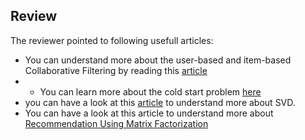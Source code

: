 
## Review

The reviewer pointed to following usefull articles:
* You can understand more about the user-based and item-based Collaborative Filtering by reading this [article](https://medium.com/@wwwbbb8510/comparison-of-user-based-and-item-based-collaborative-filtering-f58a1c8a3f1d)
* * You can learn more about the cold start problem [here](https://towardsdatascience.com/solving-cold-user-problem-for-recommendation-system-using-multi-armed-bandit-d36e42fe8d44)
* you can have a look at this [article](https://medium.com/@jonathan_hui/machine-learning-singular-value-decomposition-svd-principal-component-analysis-pca-1d45e885e491) to understand more about SVD.
* You can have a look at this article to understand more about [Recommendation Using Matrix Factorization](https://medium.com/@paritosh_30025/recommendation-using-matrix-factorization-5223a8ee1f4)
